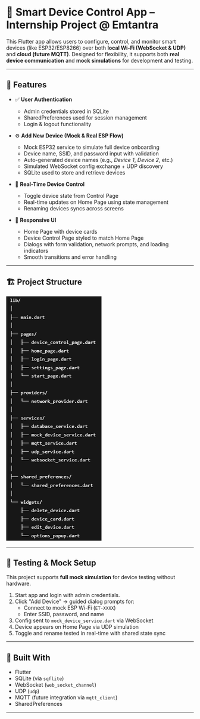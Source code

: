 # 🧠 Smart Device Control App – Internship Project @ Emtantra

This Flutter app allows users to configure, control, and monitor smart devices (like ESP32/ESP8266) over both **local Wi-Fi (WebSocket & UDP)** and **cloud (future MQTT)**. Designed for flexibility, it supports both **real device communication** and **mock simulations** for development and testing.

---

## 🚀 Features

- ✅ **User Authentication**
  - Admin credentials stored in SQLite
  - SharedPreferences used for session management
  - Login & logout functionality

- ⚙️ **Add New Device (Mock & Real ESP Flow)**
  - Mock ESP32 service to simulate full device onboarding
  - Device name, SSID, and password input with validation
  - Auto-generated device names (e.g., *Device 1*, *Device 2*, etc.)
  - Simulated WebSocket config exchange + UDP discovery
  - SQLite used to store and retrieve devices

- 📶 **Real-Time Device Control**
  - Toggle device state from Control Page
  - Real-time updates on Home Page using state management
  - Renaming devices syncs across screens

- 📱 **Responsive UI**
  - Home Page with device cards
  - Device Control Page styled to match Home Page
  - Dialogs with form validation, network prompts, and loading indicators
  - Smooth transitions and error handling

---

## 🏗️ Project Structure


![Project Flow](assets/images/flow.png)



---

## 🧪 Testing & Mock Setup

This project supports **full mock simulation** for device testing without hardware.

1. Start app and login with admin credentials.
2. Click "Add Device" → guided dialog prompts for:
   - Connect to mock ESP Wi-Fi (`ET-XXXX`)
   - Enter SSID, password, and name
3. Config sent to `mock_device_service.dart` via WebSocket
4. Device appears on Home Page via UDP simulation
5. Toggle and rename tested in real-time with shared state sync

---

## 🧠 Built With

- Flutter
- SQLite (via `sqflite`)
- WebSocket (`web_socket_channel`)
- UDP (`udp`)
- MQTT (future integration via `mqtt_client`)
- SharedPreferences

---

